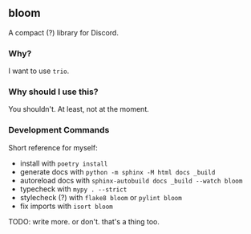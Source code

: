 ## bloom

A compact (?) library for Discord.

### Why?

I want to use `trio`.

### Why should I use this?

You shouldn't. At least, not at the moment.

### Development Commands

Short reference for myself:

- install with `poetry install`
- generate docs with `python -m sphinx -M html docs _build`
- autoreload docs with `sphinx-autobuild docs _build --watch bloom`
- typecheck with `mypy . --strict`
- stylecheck (?) with `flake8 bloom` or `pylint bloom`
- fix imports with `isort bloom`

TODO: write more. or don't. that's a thing too.
